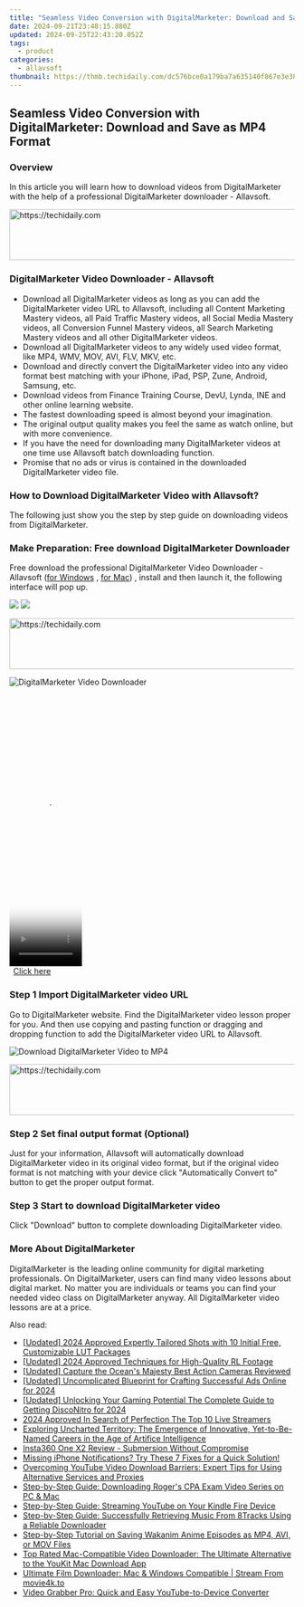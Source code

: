 ```yaml
---
title: "Seamless Video Conversion with DigitalMarketer: Download and Save as MP4 Format"
date: 2024-09-21T23:48:15.880Z
updated: 2024-09-25T22:43:20.052Z
tags:
  - product
categories:
  - allavsoft
thumbnail: https://thmb.techidaily.com/dc576bce0a179ba7a635140f867e3e38f81d54c67172be73149cea5622762395.jpg
---
```


## Seamless Video Conversion with DigitalMarketer: Download and Save as MP4 Format

### Overview

In this article you will learn how to download videos from DigitalMarketer with the help of a professional DigitalMarketer downloader - Allavsoft.

<!-- affiliate ads begin -->
<a href="https://ephamedtechinc.pxf.io/c/5597632/2137219/26400" target="_top" id="2137219">
  <img src="//a.impactradius-go.com/display-ad/26400-2137219" border="0" alt="https://techidaily.com" width="728" height="90"/>
</a>
<img height="0" width="0" src="https://ephamedtechinc.pxf.io/i/5597632/2137219/26400" style="position:absolute;visibility:hidden;" border="0" />
<!-- affiliate ads end -->

### DigitalMarketer Video Downloader - Allavsoft

* Download all DigitalMarketer videos as long as you can add the DigitalMarketer video URL to Allavsoft, including all Content Marketing Mastery videos, all Paid Traffic Mastery videos, all Social Media Mastery videos, all Conversion Funnel Mastery videos, all Search Marketing Mastery videos and all other DigitalMarketer videos.
* Download all DigitalMarketer videos to any widely used video format, like MP4, WMV, MOV, AVI, FLV, MKV, etc.
* Download and directly convert the DigitalMarketer video into any video format best matching with your iPhone, iPad, PSP, Zune, Android, Samsung, etc.
* Download videos from Finance Training Course, DevU, Lynda, INE and other online learning website.
* The fastest downloading speed is almost beyond your imagination.
* The original output quality makes you feel the same as watch online, but with more convenience.
* If you have the need for downloading many DigitalMarketer videos at one time use Allavsoft batch downloading function.
* Promise that no ads or virus is contained in the downloaded DigitalMarketer video file.

### How to Download DigitalMarketer Video with Allavsoft?

The following just show you the step by step guide on downloading videos from DigitalMarketer.

### Make Preparation: Free download DigitalMarketer Downloader

Free download the professional DigitalMarketer Video Downloader - Allavsoft ([for Windows](https://tools.techidaily.com/allavsoft/products/) , [for Mac](https://tools.techidaily.com/allavsoft/products/)) , install and then launch it, the following interface will pop up.

[![](https://www.allavsoft.com/how-to/../images/how-to/free-download-win.jpg)](https://tools.techidaily.com/allavsoft/products/) [![](https://www.allavsoft.com/how-to/../images/how-to/free-download-mac.jpg)](https://tools.techidaily.com/allavsoft/products/)

<!-- affiliate ads begin -->
<a href="https://malaysia-healthcare-travel-council.pxf.io/c/5597632/1557743/17382" target="_top" id="1557743">
  <img src="//a.impactradius-go.com/display-ad/17382-1557743" border="0" alt="https://techidaily.com" width="728" height="90"/>
</a>
<img height="0" width="0" src="https://malaysia-healthcare-travel-council.pxf.io/i/5597632/1557743/17382" style="position:absolute;visibility:hidden;" border="0" />
<!-- affiliate ads end -->

![DigitalMarketer Video Downloader](https://www.allavsoft.com/how-to/../images/allavsoft/screen-shot-600.jpg)

<!-- affiliate ads begin -->
<span id="1938136">
					<video width="128" height="480" style="cursor:pointer"
           poster="//a.impactradius-go.com/display-clicktoplayimage/1938136.png"
           onclick="if(!this.playClicked){this.play();this.setAttribute('controls',true);this.playClicked=true;}">
	   <source src="//a.impactradius-go.com/display-ad/22993-1938136">
	   <img src="//a.impactradius-go.com/display-clicktoplayimage/1938136.png" style="border: none; height: 100%; width: 100%; object-fit: contain">
	</video>
	<div style="width:80px;text-align:center"><a href="javascript:window.open(decodeURIComponent('https%3A%2F%2Fhomestyler.sjv.io%2Fc%2F5597632%2F1938136%2F22993'), '_blank');void(0);">Click here</a></div>
</span>
<img height="0" width="0" src="https://imp.pxf.io/i/5597632/1938136/22993" style="position:absolute;visibility:hidden;" border="0" />
<!-- affiliate ads end -->

### Step 1 Import DigitalMarketer video URL

Go to DigitalMarketer website. Find the DigitalMarketer video lesson proper for you. And then use copying and pasting function or dragging and dropping function to add the DigitalMarketer video URL to Allavsoft.

![Download DigitalMarketer Video to MP4](https://www.allavsoft.com/how-to/../images/how-to/download-rtmp-video/download-rtmp-video.jpg)

<!-- affiliate ads begin -->
<a href="https://appsumo.8odi.net/c/5597632/2068425/7443" target="_top" id="2068425">
  <img src="//a.impactradius-go.com/display-ad/7443-2068425" border="0" alt="https://techidaily.com" width="728" height="90"/>
</a>
<img height="0" width="0" src="https://appsumo.8odi.net/i/5597632/2068425/7443" style="position:absolute;visibility:hidden;" border="0" />
<!-- affiliate ads end -->

### Step 2 Set final output format (Optional)

Just for your information, Allavsoft will automatically download DigitalMarketer video in its original video format, but if the original video format is not matching with your device click "Automatically Convert to" button to get the proper output format.

### Step 3 Start to download DigitalMarketer video

Click "Download" button to complete downloading DigitalMarketer video.

### More About DigitalMarketer

DigitalMarketer is the leading online community for digital marketing professionals. On DigitalMarketer, users can find many video lessons about digital market. No matter you are individuals or teams you can find your needed video class on DigitalMarketer anyway. All DigitalMarketer video lessons are at a price.

<ins class="adsbygoogle"
     style="display:block"
     data-ad-format="autorelaxed"
     data-ad-client="ca-pub-7571918770474297"
     data-ad-slot="1223367746"></ins>

<ins class="adsbygoogle"
     style="display:block"
     data-ad-client="ca-pub-7571918770474297"
     data-ad-slot="8358498916"
     data-ad-format="auto"
     data-full-width-responsive="true"></ins>

<span class="atpl-alsoreadstyle">Also read:</span>
<div><ul>
<li><a href="https://article-posts.techidaily.com/updated-2024-approved-expertly-tailored-shots-with-10-initial-free-customizable-lut-packages/"><u>[Updated] 2024 Approved Expertly Tailored Shots with 10 Initial Free, Customizable LUT Packages</u></a></li>
<li><a href="https://video-screen-grab.techidaily.com/updated-2024-approved-techniques-for-high-quality-rl-footage/"><u>[Updated] 2024 Approved Techniques for High-Quality RL Footage</u></a></li>
<li><a href="https://fox-links.techidaily.com/updated-capture-the-oceans-majesty-best-action-cameras-reviewed/"><u>[Updated] Capture the Ocean's Majesty Best Action Cameras Reviewed</u></a></li>
<li><a href="https://facebook-video-recording.techidaily.com/updated-uncomplicated-blueprint-for-crafting-successful-ads-online-for-2024/"><u>[Updated] Uncomplicated Blueprint for Crafting Successful Ads Online for 2024</u></a></li>
<li><a href="https://discord-videos.techidaily.com/updated-unlocking-your-gaming-potential-the-complete-guide-to-getting-disconitro-for-2024/"><u>[Updated] Unlocking Your Gaming Potential The Complete Guide to Getting DiscoNitro for 2024</u></a></li>
<li><a href="https://some-knowledge.techidaily.com/2024-approved-in-search-of-perfection-the-top-10-live-streamers/"><u>2024 Approved In Search of Perfection The Top 10 Live Streamers</u></a></li>
<li><a href="https://app-tips.techidaily.com/exploring-uncharted-territory-the-emergence-of-innovative-yet-to-be-named-careers-in-the-age-of-artifice-intelligence/"><u>Exploring Uncharted Territory: The Emergence of Innovative, Yet-to-Be-Named Careers in the Age of Artifice Intelligence</u></a></li>
<li><a href="https://buynow-info.techidaily.com/insta360-one-x2-review-submersion-without-compromise/"><u>Insta360 One X2 Review - Submersion Without Compromise</u></a></li>
<li><a href="https://fox-that.techidaily.com/1721464479888-missing-iphone-notifications-try-these-7-fixes-for-a-quick-solution/"><u>Missing iPhone Notifications? Try These 7 Fixes for a Quick Solution!</u></a></li>
<li><a href="https://win-net.techidaily.com/overcoming-youtube-video-download-barriers-expert-tips-for-using-alternative-services-and-proxies/"><u>Overcoming YouTube Video Download Barriers: Expert Tips for Using Alternative Services and Proxies</u></a></li>
<li><a href="https://win-net.techidaily.com/step-by-step-guide-downloading-rogers-cpa-exam-video-series-on-pc-and-mac/"><u>Step-by-Step Guide: Downloading Roger's CPA Exam Video Series on PC & Mac</u></a></li>
<li><a href="https://win-net.techidaily.com/step-by-step-guide-streaming-youtube-on-your-kindle-fire-device/"><u>Step-by-Step Guide: Streaming YouTube on Your Kindle Fire Device</u></a></li>
<li><a href="https://win-net.techidaily.com/step-by-step-guide-successfully-retrieving-music-from-8tracks-using-a-reliable-downloader/"><u>Step-by-Step Guide: Successfully Retrieving Music From 8Tracks Using a Reliable Downloader</u></a></li>
<li><a href="https://win-net.techidaily.com/step-by-step-tutorial-on-saving-wakanim-anime-episodes-as-mp4-avi-or-mov-files/"><u>Step-by-Step Tutorial on Saving Wakanim Anime Episodes as MP4, AVI, or MOV Files</u></a></li>
<li><a href="https://win-net.techidaily.com/top-rated-mac-compatible-video-downloader-the-ultimate-alternative-to-the-youkit-mac-download-app/"><u>Top Rated Mac-Compatible Video Downloader: The Ultimate Alternative to the YouKit Mac Download App</u></a></li>
<li><a href="https://win-net.techidaily.com/ultimate-film-downloader-mac-and-windows-compatible-stream-from-movie4kto/"><u>Ultimate Film Downloader: Mac & Windows Compatible | Stream From movie4k.to</u></a></li>
<li><a href="https://win-net.techidaily.com/video-grabber-pro-quick-and-easy-youtube-to-device-converter/"><u>Video Grabber Pro: Quick and Easy YouTube-to-Device Converter</u></a></li>
</ul></div>

